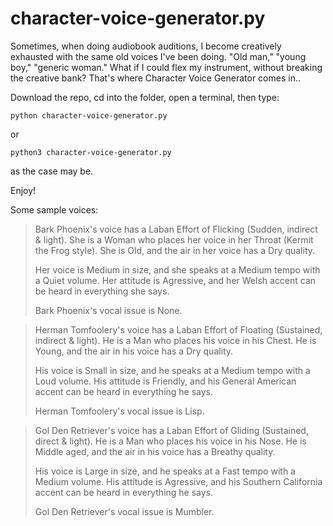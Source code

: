 # character-voice-generator.py

Sometimes, when doing audiobook auditions, I become creatively exhausted with the same old voices I've been doing. "Old man," "young boy," "generic woman." What if I could flex my instrument, without breaking the creative bank? That's where Character Voice Generator comes in..

Download the repo, cd into the folder, open a terminal, then type:

```
python character-voice-generator.py
```

or
```
python3 character-voice-generator.py
```

as the case may be.

Enjoy!

Some sample voices:

>    Bark Phoenix's voice has a Laban Effort of Flicking (Sudden, indirect & light). She is a Woman who places her voice in her Throat (Kermit the Frog style). She is Old, and the air in her voice has a Dry quality. 
>    
>    Her voice is Medium in size, and she speaks at a Medium tempo with a Quiet volume. Her attitude is Agressive, and her Welsh accent can be heard in everything she says. 
>    
>    Bark Phoenix's vocal issue is None.


>    Herman Tomfoolery's voice has a Laban Effort of Floating (Sustained, indirect & light). He is a Man who places his voice in his Chest. He is Young, and the air in his voice has a Dry quality. 
>    
>    His voice is Small in size, and he speaks at a Medium tempo with a Loud volume. His attitude is Friendly, and his General American accent can be heard in everything he says. 
>    
>    Herman Tomfoolery's vocal issue is Lisp.


>    Gol Den Retriever's voice has a Laban Effort of Gliding (Sustained, direct & light). He is a Man who places his voice in his Nose. He is Middle aged, and the air in his voice has a Breathy quality. 
>    
>    His voice is Large in size, and he speaks at a Fast tempo with a Medium volume. His attitude is Agressive, and his Southern California accent can be heard in everything he says. 
>    
>    Gol Den Retriever's vocal issue is Mumbler.